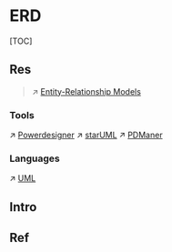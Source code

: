 # ERD

[TOC]



## Res
> ↗ [Entity-Relationship Models](../../../../../🔑%20CS_Core/🍕%20Database%20System/🗣️%20Data%20Models%20&%20Languages/Object-Based%20Data%20Models%20&%20Languages/Object-Relational%20Models%20&%20Languages/Object-Relational%20Models/Entity-Relationship%20Models.md)


### Tools
↗ [Powerdesigner](Powerdesigner.md)
↗ [starUML](../Modeling%20Tools/UML/starUML.md)
↗ [PDManer](PDManer.md)


### Languages
↗ [UML](../Modeling%20Tools/UML/UML.md)


## Intro


## Ref

